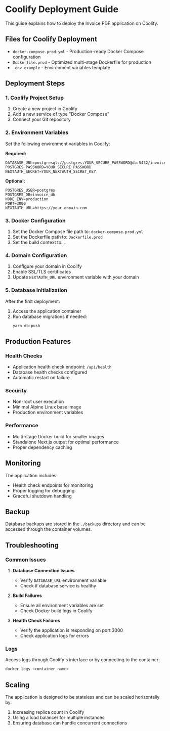 # Coolify Deployment Guide

This guide explains how to deploy the Invoice PDF application on Coolify.

## Files for Coolify Deployment

- `docker-compose.prod.yml` - Production-ready Docker Compose configuration
- `Dockerfile.prod` - Optimized multi-stage Dockerfile for production
- `.env.example` - Environment variables template

## Deployment Steps

### 1. Coolify Project Setup

1. Create a new project in Coolify
2. Add a new service of type "Docker Compose"
3. Connect your Git repository

### 2. Environment Variables

Set the following environment variables in Coolify:

**Required:**
```
DATABASE_URL=postgresql://postgres:YOUR_SECURE_PASSWORD@db:5432/invoice_db
POSTGRES_PASSWORD=YOUR_SECURE_PASSWORD
NEXTAUTH_SECRET=YOUR_NEXTAUTH_SECRET_KEY
```

**Optional:**
```
POSTGRES_USER=postgres
POSTGRES_DB=invoice_db
NODE_ENV=production
PORT=3000
NEXTAUTH_URL=https://your-domain.com
```

### 3. Docker Configuration

1. Set the Docker Compose file path to: `docker-compose.prod.yml`
2. Set the Dockerfile path to: `Dockerfile.prod`
3. Set the build context to: `.`

### 4. Domain Configuration

1. Configure your domain in Coolify
2. Enable SSL/TLS certificates
3. Update `NEXTAUTH_URL` environment variable with your domain

### 5. Database Initialization

After the first deployment:

1. Access the application container
2. Run database migrations if needed:
   ```bash
   yarn db:push
   ```

## Production Features

### Health Checks
- Application health check endpoint: `/api/health`
- Database health checks configured
- Automatic restart on failure

### Security
- Non-root user execution
- Minimal Alpine Linux base image
- Production environment variables

### Performance
- Multi-stage Docker build for smaller images
- Standalone Next.js output for optimal performance
- Proper dependency caching

## Monitoring

The application includes:
- Health check endpoints for monitoring
- Proper logging for debugging
- Graceful shutdown handling

## Backup

Database backups are stored in the `./backups` directory and can be accessed through the container volumes.

## Troubleshooting

### Common Issues

1. **Database Connection Issues**
   - Verify `DATABASE_URL` environment variable
   - Check if database service is healthy

2. **Build Failures**
   - Ensure all environment variables are set
   - Check Docker build logs in Coolify

3. **Health Check Failures**
   - Verify the application is responding on port 3000
   - Check application logs for errors

### Logs

Access logs through Coolify's interface or by connecting to the container:
```bash
docker logs <container_name>
```

## Scaling

The application is designed to be stateless and can be scaled horizontally by:
1. Increasing replica count in Coolify
2. Using a load balancer for multiple instances
3. Ensuring database can handle concurrent connections

